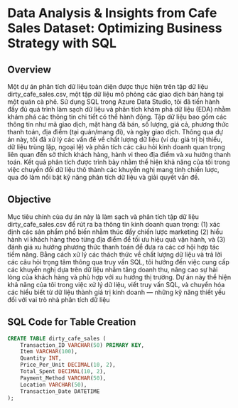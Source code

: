 # Data Analysis & Insights from Cafe Sales Dataset: Optimizing Business Strategy with SQL
## Overview
Một dự án phân tích dữ liệu toàn diện được thực hiện trên tập dữ liệu dirty_cafe_sales.csv, một tập dữ liệu mô phỏng các giao dịch bán hàng tại một quán cà phê. Sử dụng SQL trong Azure Data Studio, tôi đã tiến hành đầy đủ quá trình làm sạch dữ liệu và phân tích khám phá dữ liệu (EDA) nhằm khám phá các thông tin chi tiết có thể hành động. Tập dữ liệu bao gồm các thông tin như mã giao dịch, mặt hàng đã bán, số lượng, giá cả, phương thức thanh toán, địa điểm (tại quán/mang đi), và ngày giao dịch. Thông qua dự án này, tôi đã xử lý các vấn đề về chất lượng dữ liệu (ví dụ: giá trị bị thiếu, dữ liệu trùng lặp, ngoại lệ) và phân tích các câu hỏi kinh doanh quan trọng liên quan đến sở thích khách hàng, hành vi theo địa điểm và xu hướng thanh toán. Kết quả phân tích được trình bày nhằm thể hiện khả năng của tôi trong việc chuyển đổi dữ liệu thô thành các khuyến nghị mang tính chiến lược, qua đó làm nổi bật kỹ năng phân tích dữ liệu và giải quyết vấn đề.
## Objective
Mục tiêu chính của dự án này là làm sạch và phân tích tập dữ liệu dirty_cafe_sales.csv để rút ra ba thông tin kinh doanh quan trọng: (1) xác định các sản phẩm phổ biến nhằm thúc đẩy chiến lược marketing (2) hiểu hành vi khách hàng theo từng địa điểm để tối ưu hiệu quả vận hành, và (3) đánh giá xu hướng phương thức thanh toán để đưa ra các cơ hội hợp tác tiềm năng. Bằng cách xử lý các thách thức về chất lượng dữ liệu và trả lời các câu hỏi trọng tâm thông qua truy vấn SQL, tôi hướng đến việc cung cấp các khuyến nghị dựa trên dữ liệu nhằm tăng doanh thu, nâng cao sự hài lòng của khách hàng và phù hợp với xu hướng thị trường. Dự án này thể hiện khả năng của tôi trong việc xử lý dữ liệu, viết truy vấn SQL, và chuyển hóa các hiểu biết từ dữ liệu thành giá trị kinh doanh — những kỹ năng thiết yếu đối với vai trò nhà phân tích dữ liệu
## SQL Code for Table Creation
```sql
CREATE TABLE dirty_cafe_sales (
    Transaction_ID VARCHAR(50) PRIMARY KEY,
    Item VARCHAR(100),
    Quantity INT,
    Price_Per_Unit DECIMAL(10, 2),
    Total_Spent DECIMAL(10, 2),
    Payment_Method VARCHAR(50),
    Location VARCHAR(50),
    Transaction_Date DATETIME
);
```

